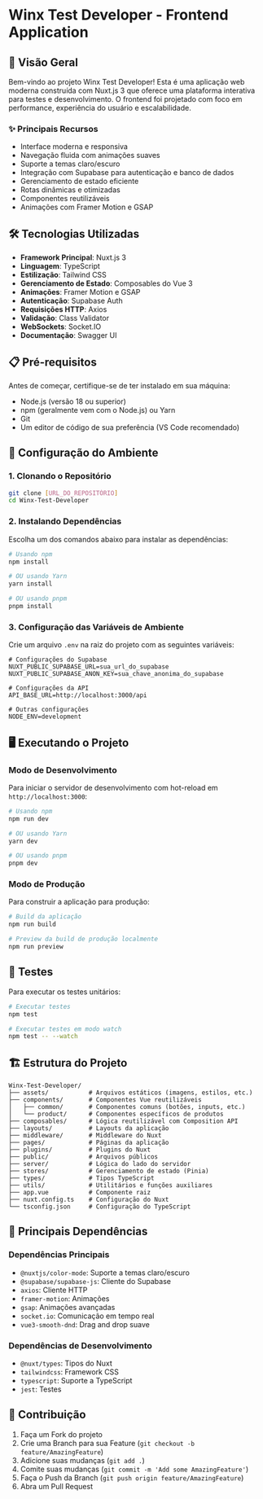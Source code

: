 # Winx Test Developer - Frontend Application

## 🚀 Visão Geral

Bem-vindo ao projeto Winx Test Developer! Esta é uma aplicação web moderna construída com Nuxt.js 3 que oferece uma plataforma interativa para testes e desenvolvimento. O frontend foi projetado com foco em performance, experiência do usuário e escalabilidade.

### ✨ Principais Recursos

- Interface moderna e responsiva
- Navegação fluida com animações suaves
- Suporte a temas claro/escuro
- Integração com Supabase para autenticação e banco de dados
- Gerenciamento de estado eficiente
- Rotas dinâmicas e otimizadas
- Componentes reutilizáveis
- Animações com Framer Motion e GSAP

## 🛠️ Tecnologias Utilizadas

- **Framework Principal**: Nuxt.js 3
- **Linguagem**: TypeScript
- **Estilização**: Tailwind CSS
- **Gerenciamento de Estado**: Composables do Vue 3
- **Animações**: Framer Motion e GSAP
- **Autenticação**: Supabase Auth
- **Requisições HTTP**: Axios
- **Validação**: Class Validator
- **WebSockets**: Socket.IO
- **Documentação**: Swagger UI

## 📋 Pré-requisitos

Antes de começar, certifique-se de ter instalado em sua máquina:

- Node.js (versão 18 ou superior)
- npm (geralmente vem com o Node.js) ou Yarn
- Git
- Um editor de código de sua preferência (VS Code recomendado)

## 🚀 Configuração do Ambiente

### 1. Clonando o Repositório

```bash
git clone [URL_DO_REPOSITÓRIO]
cd Winx-Test-Developer
```

### 2. Instalando Dependências

Escolha um dos comandos abaixo para instalar as dependências:

```bash
# Usando npm
npm install

# OU usando Yarn
yarn install

# OU usando pnpm
pnpm install
```

### 3. Configuração das Variáveis de Ambiente

Crie um arquivo `.env` na raiz do projeto com as seguintes variáveis:

```env
# Configurações do Supabase
NUXT_PUBLIC_SUPABASE_URL=sua_url_do_supabase
NUXT_PUBLIC_SUPABASE_ANON_KEY=sua_chave_anonima_do_supabase

# Configurações da API
API_BASE_URL=http://localhost:3000/api

# Outras configurações
NODE_ENV=development
```

## 🖥️ Executando o Projeto

### Modo de Desenvolvimento

Para iniciar o servidor de desenvolvimento com hot-reload em `http://localhost:3000`:

```bash
# Usando npm
npm run dev

# OU usando Yarn
yarn dev

# OU usando pnpm
pnpm dev
```

### Modo de Produção

Para construir a aplicação para produção:

```bash
# Build da aplicação
npm run build

# Preview da build de produção localmente
npm run preview
```

## 🧪 Testes

Para executar os testes unitários:

```bash
# Executar testes
npm test

# Executar testes em modo watch
npm test -- --watch
```

## 🏗️ Estrutura do Projeto

```
Winx-Test-Developer/
├── assets/           # Arquivos estáticos (imagens, estilos, etc.)
├── components/       # Componentes Vue reutilizáveis
│   ├── common/       # Componentes comuns (botões, inputs, etc.)
│   └── product/      # Componentes específicos de produtos
├── composables/      # Lógica reutilizável com Composition API
├── layouts/          # Layouts da aplicação
├── middleware/       # Middleware do Nuxt
├── pages/            # Páginas da aplicação
├── plugins/          # Plugins do Nuxt
├── public/           # Arquivos públicos
├── server/           # Lógica do lado do servidor
├── stores/           # Gerenciamento de estado (Pinia)
├── types/            # Tipos TypeScript
├── utils/            # Utilitários e funções auxiliares
├── app.vue           # Componente raiz
├── nuxt.config.ts    # Configuração do Nuxt
└── tsconfig.json     # Configuração do TypeScript
```

## 🧩 Principais Dependências

### Dependências Principais

- `@nuxtjs/color-mode`: Suporte a temas claro/escuro
- `@supabase/supabase-js`: Cliente do Supabase
- `axios`: Cliente HTTP
- `framer-motion`: Animações
- `gsap`: Animações avançadas
- `socket.io`: Comunicação em tempo real
- `vue3-smooth-dnd`: Drag and drop suave

### Dependências de Desenvolvimento

- `@nuxt/types`: Tipos do Nuxt
- `tailwindcss`: Framework CSS
- `typescript`: Suporte a TypeScript
- `jest`: Testes

## 🤝 Contribuição

1. Faça um Fork do projeto
2. Crie uma Branch para sua Feature (`git checkout -b feature/AmazingFeature`)
3. Adicione suas mudanças (`git add .`)
4. Comite suas mudanças (`git commit -m 'Add some AmazingFeature'`)
5. Faça o Push da Branch (`git push origin feature/AmazingFeature`)
6. Abra um Pull Request
